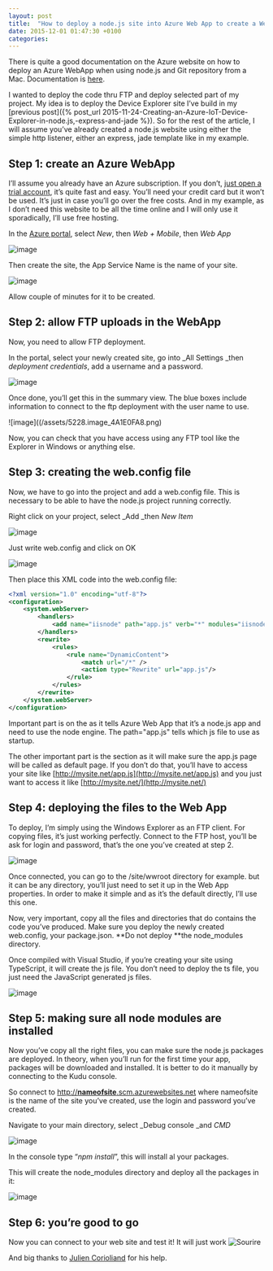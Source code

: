```yaml
---
layout: post
title:  "How to deploy a node.js site into Azure Web App to create a Website"
date: 2015-12-01 01:47:30 +0100
categories: 
---
```

There is quite a good documentation on the Azure website on how to deploy an Azure WebApp when using node.js and Git repository from a Mac. Documentation is [here](https://azure.microsoft.com/en-us/documentation/articles/web-sites-nodejs-develop-deploy-mac/).

I wanted to deploy the code thru FTP and deploy selected part of my project. My idea is to deploy the Device Explorer site I’ve build in my [previous post]({% post_url 2015-11-24-Creating-an-Azure-IoT-Device-Explorer-in-node.js,-express-and-jade %}). So for the rest of the article, I will assume you’ve already created a node.js website using either the simple http listener, either an express, jade template like in my example.

## Step 1: create an Azure WebApp

I’ll assume you already have an Azure subscription. If you don’t, [just open a trial account](https://azure.microsoft.com/en-us/pricing/free-trial/), it’s quite fast and easy. You’ll need your credit card but it won’t be used. It’s just in case you’ll go over the free costs. And in my example, as I don’t need this website to be all the time online and I will only use it sporadically, I’ll use free hosting.

In the [Azure portal](http://portal.azure.com), select _New_, then _Web + Mobile_, then _Web App_

![image](/assets/8461.image_1C784490.png)

Then create the site, the App Service Name is the name of your site.

![image](/assets/2625.image_12B2DD18.png)

Allow couple of minutes for it to be created.

## Step 2: allow FTP uploads in the WebApp

Now, you need to allow FTP deployment.

In the portal, select your newly created site, go into _All Settings _then _deployment credentials_, add a username and a password.

![image](/assets/2577.image_318BE1A7.png)

Once done, you’ll get this in the summary view. The blue boxes include information to connect to the ftp deployment with the user name to use.

![image]((/assets/5228.image_4A1E0FA8.png)

Now, you can check that you have access using any FTP tool like the Explorer in Windows or anything else.

## Step 3: creating the web.config file

Now, we have to go into the project and add a web.config file. This is necessary to be able to have the node.js project running correctly.

Right click on your project, select _Add _then _New Item_

![image](/assets/6507.image_4E972120.png)

Just write web.config and click on OK

![image](/assets/8357.image_126DE629.png)

Then place this XML code into the web.config file:

```xml
<?xml version="1.0" encoding="utf-8"?>
<configuration>
    <system.webServer> 
        <handlers>
            <add name="iisnode" path="app.js" verb="*" modules="iisnode"/>
        </handlers>
        <rewrite>
            <rules>
                <rule name="DynamicContent">
                    <match url="/*" />
                    <action type="Rewrite" url="app.js"/>
                </rule>
            </rules>
        </rewrite>
    </system.webServer>
</configuration>
```

Important part is on the <handlers> as it tells Azure Web App that it’s a node.js app and need to use the node engine. The path="app.js" tells which js file to use as startup.

The other important part is the <rewrite> section as it will make sure the app.js page will be called as default page. If you don’t do that, you’ll have to access your site like [http://mysite.net/app.js](http://mysite.net/app.js) and you just want to access it like [http://mysite.net/](http://mysite.net/) 

## Step 4: deploying the files to the Web App

To deploy, I’m simply using the Windows Explorer as an FTP client. For copying files, it’s just working perfectly. Connect to the FTP host, you’ll be ask for login and password, that’s the one you’ve created at step 2.

![image](/assets/3823.image_1B5D7868.png)

Once connected, you can go to the /site/wwroot directory for example. but it can be any directory, you’ll just need to set it up in the Web App properties. In order to make it simple and as it’s the default directly, I’ll use this one.

Now, very important, copy all the files and directories that do contains the code you’ve produced. Make sure you deploy the newly created web.config, your package.json. **Do not deploy **the node_modules directory.

Once compiled with Visual Studio, if you’re creating your site using TypeScript, it will create the js file. You don’t need to deploy the ts file, you just need the JavaScript generated js files.

![image](/assets/4401.image_21A6DFA7.png)

## Step 5: making sure all node modules are installed

Now you’ve copy all the right files, you can make sure the node.js packages are deployed. In theory, when you’ll run for the first time your app, packages will be downloaded and installed. It is better to do it manually by connecting to the Kudu console. 

So connect to [http://**nameofsite**.scm.azurewebsites.net](http://nameofsite.scm.azurewebsites.net) where nameofsite is the name of the site you’ve created, use the login and password you’ve created.

Navigate to your main directory, select _Debug console _and _CMD_

![image](/assets/5824.image_674DFA76.png)

In the console type “_npm install_”, this will install al your packages.

This will create the node_modules directory and deploy all the packages in it:

![image](/assets/4188.image_7BBC7F77.png)

## Step 6: you’re good to go

Now you can connect to your web site and test it! It will just work ![Sourire](/assets/6567.wlEmoticon-smile_4B2901BF.png) 

And big thanks to [Julien Corioliand](http://www.juliencorioland.net/) for his help. 

